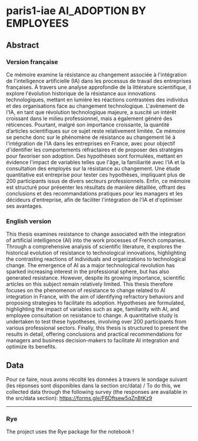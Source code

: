 # paris1-iae AI_ADOPTION BY EMPLOYEES

## Abstract

### Version française
Ce mémoire examine la résistance au changement associée à l'intégration de l'intelligence artificielle (IA) dans les processus de travail des entreprises françaises. À travers une analyse approfondie de la littérature scientifique, il explore l'évolution historique de la résistance aux innovations technologiques, mettant en lumière les réactions contrastées des individus et des organisations face au changement technologique. L'avènement de l'IA, en tant que révolution technologique majeure, a suscité un intérêt croissant dans le milieu professionnel, mais a également généré des réticences. Pourtant, malgré son importance croissante, la quantité d’articles scientifiques sur ce sujet reste relativement limitée. Ce mémoire se penche donc sur le phénomène de résistance au changement lié à l'intégration de l'IA dans les entreprises en France, avec pour objectif d'identifier les comportements réfractaires et de proposer des stratégies pour favoriser son adoption. Des hypothèses sont formulées, mettant en évidence l'impact de variables telles que l'âge, la familiarité avec l'IA et la consultation des employés sur la résistance au changement. Une étude quantitative est entreprise pour tester ces hypothèses, impliquant plus de 200 participants issus de divers secteurs professionnels. Enfin, ce mémoire est structuré pour présenter les résultats de manière détaillée, offrant des conclusions et des recommandations pratiques pour les managers et les décideurs d'entreprise, afin de faciliter l'intégration de l'IA et d'optimiser ses avantages.

### English version
This thesis examines resistance to change associated with the integration of artificial intelligence (AI) into the work processes of French companies. Through a comprehensive analysis of scientific literature, it explores the historical evolution of resistance to technological innovations, highlighting the contrasting reactions of individuals and organizations to technological change. The emergence of AI as a major technological revolution has sparked increasing interest in the professional sphere, but has also generated resistance. However, despite its growing importance, scientific articles on this subject remain relatively limited. This thesis therefore focuses on the phenomenon of resistance to change related to AI integration in France, with the aim of identifying refractory behaviors and proposing strategies to facilitate its adoption. Hypotheses are formulated, highlighting the impact of variables such as age, familiarity with AI, and employee consultation on resistance to change. A quantitative study is undertaken to test these hypotheses, involving over 200 participants from various professional sectors. Finally, this thesis is structured to present the results in detail, offering conclusions and practical recommendations for managers and business decision-makers to facilitate AI integration and optimize its benefits.

## Data

Pour ce faire, nous avons récolté les données à travers le sondage suivant (les réponses sont disponibles dans la section src/data) / To do this, we collected data through the following survey (the responses are available in the src/data section):
https://forms.gle/F6Dftsew5qZnBtKz9

---

### Rye

The project uses the Rye package for the notebook !
